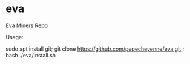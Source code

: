 # eva
Eva Miners Repo

Usage:

sudo apt install git; git clone https://github.com/pepecheyenne/eva.git ; bash ./eva/install.sh

